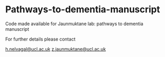 # Pathways-to-dementia-manuscript
Code made available for Jaunmuktane lab: pathways to dementia manuscript

For further details please contact 

h.nelvagal@ucl.ac.uk
z.jaunmuktane@ucl.ac.uk
